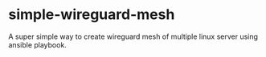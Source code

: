 # simple-wireguard-mesh
A super simple way to create wireguard mesh of multiple linux server using ansible playbook.
